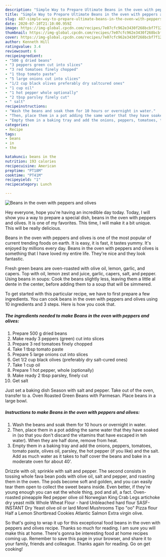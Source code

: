 ```yaml
---
description: "Simple Way to Prepare Ultimate Beans in the oven with peppers and olives"
title: "Simple Way to Prepare Ultimate Beans in the oven with peppers and olives"
slug: 487-simple-way-to-prepare-ultimate-beans-in-the-oven-with-peppers-and-olives
date: 2020-07-10T21:10:00.959Z
image: https://img-global.cpcdn.com/recipes/7e07cfc962e3430f268bcbf7f128f857/751x532cq70/beans-in-the-oven-with-peppers-and-olives-recipe-main-photo.jpg
thumbnail: https://img-global.cpcdn.com/recipes/7e07cfc962e3430f268bcbf7f128f857/751x532cq70/beans-in-the-oven-with-peppers-and-olives-recipe-main-photo.jpg
cover: https://img-global.cpcdn.com/recipes/7e07cfc962e3430f268bcbf7f128f857/751x532cq70/beans-in-the-oven-with-peppers-and-olives-recipe-main-photo.jpg
author: Kenneth Hill
ratingvalue: 3.4
reviewcount: 6
recipeingredient:
- "500 g dried beans"
- "3 peppers green cut into slices"
- "3 red tomatoes finely chopped"
- "1 tbsp tomato paste"
- "5 large onions cut into slices"
- "1/2 cup black olives preferably dry saltcured ones"
- "1 cup oil"
- "1 hot pepper whole optionally"
- "2 tbsp parsley finely cut"
- " salt"
recipeinstructions:
- "Wash the beans and soak them for 10 hours or overnight in water."
- "Then, place them in a pot adding the same water that they have soaked in (so that you don&#39;t discard the vitamins that have escaped in teh water). When they are half done, remove from heat."
- "Empty them in a baking tray and add the onions, peppers, tomatoes, tomato paste, olives oil, parsley, the hot pepper (if you like) and the salt. Add as much water as it takes to half cover the beans and bake in a moderate oven for about 40&#39;."
categories:
- Recipe
tags:
- beans
- in
- the

katakunci: beans in the 
nutrition: 193 calories
recipecuisine: American
preptime: "PT18M"
cooktime: "PT41M"
recipeyield: "1"
recipecategory: Lunch

---
```



![Beans in the oven with peppers and olives](https://img-global.cpcdn.com/recipes/7e07cfc962e3430f268bcbf7f128f857/751x532cq70/beans-in-the-oven-with-peppers-and-olives-recipe-main-photo.jpg)

Hey everyone, hope you're having an incredible day today. Today, I will show you a way to prepare a special dish, beans in the oven with peppers and olives. It is one of my favorites. This time, I will make it a bit unique. This will be really delicious.

Beans in the oven with peppers and olives is one of the most popular of current trending foods on earth. It is easy, it is fast, it tastes yummy. It's enjoyed by millions every day. Beans in the oven with peppers and olives is something that I have loved my entire life. They're nice and they look fantastic.

Fresh green beans are oven-roasted with olive oil, lemon, garlic, and capers. Top with oil, lemon zest and juice, garlic, capers, salt, and pepper. Using beans in soups: Cook the beans slightly less, leaving them a little al dente in the center, before adding them to a soup that will be simmered.


To get started with this particular recipe, we have to first prepare a few ingredients. You can cook beans in the oven with peppers and olives using 10 ingredients and 3 steps. Here is how you cook that.

<!--inarticleads1-->

##### The ingredients needed to make Beans in the oven with peppers and olives:

1. Prepare 500 g dried beans
1. Make ready 3 peppers (green) cut into slices
1. Prepare 3 red tomatoes finely chopped
1. Take 1 tbsp tomato paste
1. Prepare 5 large onions cut into slices
1. Get 1/2 cup black olives (preferably dry salt-cured ones)
1. Take 1 cup oil
1. Prepare 1 hot pepper, whole (optionally)
1. Make ready 2 tbsp parsley, finely cut
1. Get  salt


Just set a baking dish Season with salt and pepper. Take out of the oven, transfer to a. Oven Roasted Green Beans with Parmesan. Place beans in a large bowl. 

<!--inarticleads2-->

##### Instructions to make Beans in the oven with peppers and olives:

1. Wash the beans and soak them for 10 hours or overnight in water.
1. Then, place them in a pot adding the same water that they have soaked in (so that you don&#39;t discard the vitamins that have escaped in teh water). When they are half done, remove from heat.
1. Empty them in a baking tray and add the onions, peppers, tomatoes, tomato paste, olives oil, parsley, the hot pepper (if you like) and the salt. Add as much water as it takes to half cover the beans and bake in a moderate oven for about 40&#39;.


Drizzle with oil; sprinkle with salt and pepper. The second consists in tossing whole fava bean pods with olive oil, salt and pepper, and roasting them in the oven. The pods become soft and golden, and you can easily tear them open to collect the sweet beans inside. Even better, if they&#39;re young enough you can eat the whole thing, pod and all, a fact. Oven-roasted pineapple Red pepper olive oil Norwegian King Crab Legs artichoke dry yeast millk Whole Wheat Flour - hard Unbleached hard flour SASF-INSTANT Dry Yeast olive oil or lard Morel Mushrooms Tipo &#34;oo&#34; Pizza flour Half a Lemon Shortbread Cookies Atlantic Salmon Extra virgin olive. 

So that's going to wrap it up for this exceptional food beans in the oven with peppers and olives recipe. Thanks so much for reading. I am sure you will make this at home. There's gonna be interesting food at home recipes coming up. Remember to save this page in your browser, and share it to your family, friends and colleague. Thanks again for reading. Go on get cooking!
